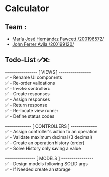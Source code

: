 # Calculator

## Team :
- [María José Hernández Fawcett /200196572/](https://github.com/mariaher05th)
- [John Ferrer Avila /200199120/](https://github.com/MochiThere)

## Todo-List ✅❌:  
---------------- [ VIEWS ] ----------------  
✅ - Rename UI components  
✅ - Re-order validations  
✅ - Invoke controllers  
✅ - Create responses  
✅ - Assign responses  
✅ - Return response  
✅ - Re-locate view runner   
✅ - Define status codes  
  
------------- [ CONTROLLERS ] -------------  
✅ - Assign controller's action to an operation  
✅ - Validate maximum decimal (3 decimal)  
✅ - Create an operation history (order)  
✅ - Solve History only saving a value
  
--------------- [ MODELS ] ----------------  
✅ - Design models following SOLID args  
✅ - If Needed create an storage  
